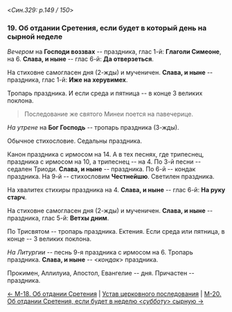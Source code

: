 
<*Син.329: p.149 / 150*>

### 19. Об отдании Сретения, если будет в который день на сырной неделе

*Вечером* на **Господи воззвах** -- праздника, глас 1-й: **Глаголи Симеоне**, на 6. 
**Слава, и ныне** -- глас 6-й: **Да отверзеться**. 

На стиховне самогласен дня (2-жды) и мученичен. 
**Слава, и ныне** -- праздника, глас 1-й: **Иже на херувимех**. 

Тропарь праздника. И если среда и пятница -- в конце 3 великих поклона. 

> Последование же святого Минеи поется на павечерице.  

*На утрене* на **Бог Господь** -- тропарь праздника (3-жды). 

Обычное стихословие. Седальны праздника. 

Канон праздника с ирмосом на 14. А в тех песнях, где трипеснец, 
праздника с ирмосом на 10, а трипеснец -- на 4. 
По 3-й песни -- седален Триоди. **Слава, и ныне** -- праздника. 
По 6-й -- кондак праздника. 
На 9-й -- стихословим **Честнейшю**. 
Светилен праздника. 

На хвалитех стихиры праздника на 4. **Слава, и ныне** -- глас 6-й: **На руку старч**. 

На стиховне самогласен дня (2-жды) и мученичен. 
**Слава, и ныне** -- праздника, глас 5-й: **Ветхы дним**. 

По Трисвятом -- тропарь праздника. Ектения. 
Если среда или пятница, в конце -- 3 великих поклона. 

*На Литургии* -- песнь 9-я праздника с ирмосом на 6. 
Тропарь праздника. **Слава, и ныне** -- <*кондак*> праздника.

Прокимен, Аллилуиа, Апостол, Евангелие -- дня. 
Причастен -- праздника.

[← М-18. Об отдании Сретения](m_329_018.md)
| [Устав церковного последования](README.md)
| [М-20. Об отдании Сретения, если будет в неделю <*субботу*> сырную →](m_329_020.md)
